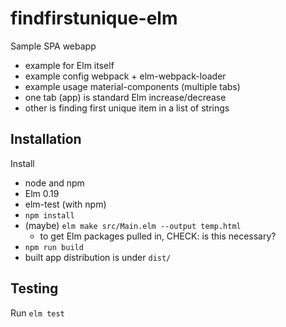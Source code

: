 
# findfirstunique-elm
Sample SPA webapp

- example for Elm itself
- example config webpack + elm-webpack-loader
- example usage material-components (multiple tabs)
- one tab (app) is standard Elm increase/decrease
- other is finding first unique item in a list of strings

## Installation

Install
- node and npm
- Elm 0.19
- elm-test (with npm)
- `npm install`
- (maybe) `elm make src/Main.elm --output temp.html`
	- to get Elm packages pulled in, CHECK: is this necessary?
- `npm run build`
- built app distribution is under `dist/`

## Testing

Run `elm test`
